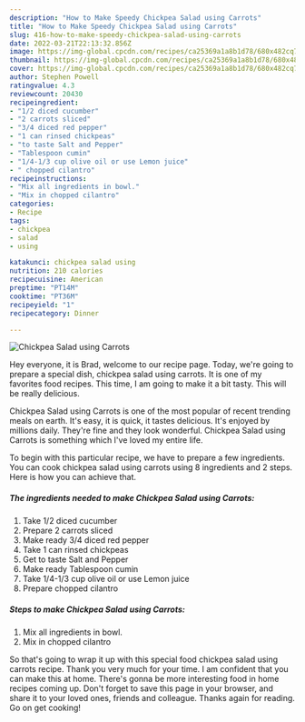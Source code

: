 ```yaml
---
description: "How to Make Speedy Chickpea Salad using Carrots"
title: "How to Make Speedy Chickpea Salad using Carrots"
slug: 416-how-to-make-speedy-chickpea-salad-using-carrots
date: 2022-03-21T22:13:32.856Z
image: https://img-global.cpcdn.com/recipes/ca25369a1a8b1d78/680x482cq70/chickpea-salad-using-carrots-recipe-main-photo.jpg
thumbnail: https://img-global.cpcdn.com/recipes/ca25369a1a8b1d78/680x482cq70/chickpea-salad-using-carrots-recipe-main-photo.jpg
cover: https://img-global.cpcdn.com/recipes/ca25369a1a8b1d78/680x482cq70/chickpea-salad-using-carrots-recipe-main-photo.jpg
author: Stephen Powell
ratingvalue: 4.3
reviewcount: 20430
recipeingredient:
- "1/2 diced cucumber"
- "2 carrots sliced"
- "3/4 diced red pepper"
- "1 can rinsed chickpeas"
- "to taste Salt and Pepper"
- "Tablespoon cumin"
- "1/4-1/3 cup olive oil or use Lemon juice"
- " chopped cilantro"
recipeinstructions:
- "Mix all ingredients in bowl."
- "Mix in chopped cilantro"
categories:
- Recipe
tags:
- chickpea
- salad
- using

katakunci: chickpea salad using 
nutrition: 210 calories
recipecuisine: American
preptime: "PT14M"
cooktime: "PT36M"
recipeyield: "1"
recipecategory: Dinner

---
```



![Chickpea Salad using Carrots](https://img-global.cpcdn.com/recipes/ca25369a1a8b1d78/680x482cq70/chickpea-salad-using-carrots-recipe-main-photo.jpg)

Hey everyone, it is Brad, welcome to our recipe page. Today, we're going to prepare a special dish, chickpea salad using carrots. It is one of my favorites food recipes. This time, I am going to make it a bit tasty. This will be really delicious.

Chickpea Salad using Carrots is one of the most popular of recent trending meals on earth. It's easy, it is quick, it tastes delicious. It's enjoyed by millions daily. They're fine and they look wonderful. Chickpea Salad using Carrots is something which I've loved my entire life.




To begin with this particular recipe, we have to prepare a few ingredients. You can cook chickpea salad using carrots using 8 ingredients and 2 steps. Here is how you can achieve that.

<!--inarticleads1-->

##### The ingredients needed to make Chickpea Salad using Carrots:

1. Take 1/2 diced cucumber
1. Prepare 2 carrots sliced
1. Make ready 3/4 diced red pepper
1. Take 1 can rinsed chickpeas
1. Get to taste Salt and Pepper
1. Make ready Tablespoon cumin
1. Take 1/4-1/3 cup olive oil or use Lemon juice
1. Prepare  chopped cilantro




<!--inarticleads2-->

##### Steps to make Chickpea Salad using Carrots:

1. Mix all ingredients in bowl.
1. Mix in chopped cilantro




So that's going to wrap it up with this special food chickpea salad using carrots recipe. Thank you very much for your time. I am confident that you can make this at home. There's gonna be more interesting food in home recipes coming up. Don't forget to save this page in your browser, and share it to your loved ones, friends and colleague. Thanks again for reading. Go on get cooking!
